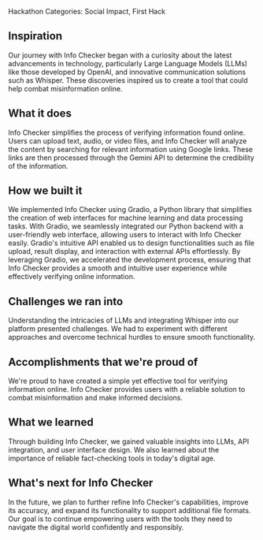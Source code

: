 Hackathon Categories: Social Impact, First Hack

## Inspiration
Our journey with Info Checker began with a curiosity about the latest advancements in technology, particularly Large Language Models (LLMs) like those developed by OpenAI, and innovative communication solutions such as Whisper. These discoveries inspired us to create a tool that could help combat misinformation online.

## What it does
Info Checker simplifies the process of verifying information found online. Users can upload text, audio, or video files, and Info Checker will analyze the content by searching for relevant information using Google links. These links are then processed through the Gemini API to determine the credibility of the information.

## How we built it
We implemented Info Checker using Gradio, a Python library that simplifies the creation of web interfaces for machine learning and data processing tasks. With Gradio, we seamlessly integrated our Python backend with a user-friendly web interface, allowing users to interact with Info Checker easily. Gradio's intuitive API enabled us to design functionalities such as file upload, result display, and interaction with external APIs effortlessly. By leveraging Gradio, we accelerated the development process, ensuring that Info Checker provides a smooth and intuitive user experience while effectively verifying online information.

## Challenges we ran into
Understanding the intricacies of LLMs and integrating Whisper into our platform presented challenges. We had to experiment with different approaches and overcome technical hurdles to ensure smooth functionality.

## Accomplishments that we're proud of
We're proud to have created a simple yet effective tool for verifying information online. Info Checker provides users with a reliable solution to combat misinformation and make informed decisions.

## What we learned
Through building Info Checker, we gained valuable insights into LLMs, API integration, and user interface design. We also learned about the importance of reliable fact-checking tools in today's digital age.

## What's next for Info Checker
In the future, we plan to further refine Info Checker's capabilities, improve its accuracy, and expand its functionality to support additional file formats. Our goal is to continue empowering users with the tools they need to navigate the digital world confidently and responsibly.
